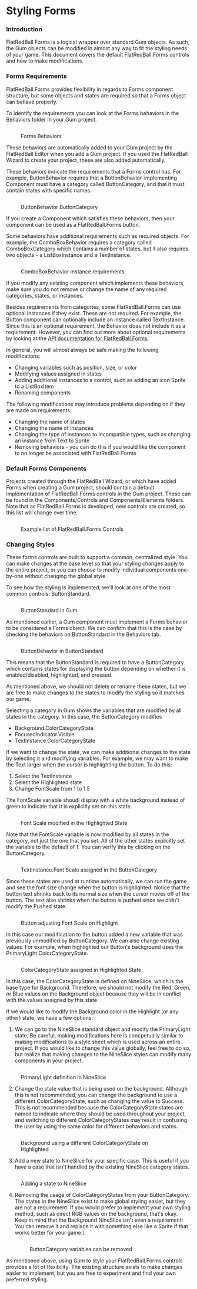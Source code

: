 # Styling Forms

### Introduction

FlatRedBall.Forms is a logical wrapper over standard Gum objects. As such, the Gum objects can be modified in almost any way to fit the styling needs of your game. This document covers the default FlatRedBall.Forms controls and how to make modifications.

### Forms Requirements

FlatRedBall.Forms provides flexibility in regards to Forms component structure, but some objects and states are required so that a Forms object can behave properly.

To identify the requirements you can look at the Forms behaviors in the Behaviors folder in your Gum project.

<figure><img src="../../.gitbook/assets/image (44).png" alt=""><figcaption><p>Forms Behaviors</p></figcaption></figure>

These behaviors are automatically added to your Gum project by the FlatRedBall Editor when you add a Gum project. If you used the FlatRedBall Wizard to create your project, these are also added automatically.

These behaviors indicate the requirements that a Forms control has. For example, ButtonBehavior requires that a ButtonBehavior-implementing Component must have a category called ButtonCategory, and that it must contain states with specific names.

<figure><img src="../../.gitbook/assets/image (45).png" alt=""><figcaption><p>ButtonBehavior ButtonCategory</p></figcaption></figure>

If you create a Component which satisfies these behaviors, then your component can be used as a FlatRedBall.Forms button.

Some behaviors have additional requirements such as required objects. For example, the ComboBoxBehavior requires a category called ComboBoxCategory which contains a number of states, but it also requires two objects - a ListBoxInstance and a TextInstance.

<figure><img src="../../.gitbook/assets/image (46).png" alt=""><figcaption><p>ComboBoxBehavior instance requirements</p></figcaption></figure>

If you modify any existing component which implements these behaviors, make sure you do not remove or change the name of any required categories, states, or instances.

Besides requirements from categories, some FlatRedBall.Forms can use optional instances if they exist. These are not required. For example, the Button component can optionally include an instance called TextInstance. Since this is an optional requirement, the Behavior does not include it as a requirement. However, you can find out more about optional requirements by looking at the [API documentation for FlatRedBall.Forms](./).

In general, you will almost always be safe making the following modifications:

* Changing variables such as position, size, or color
* Modifying values assigned in states
* Adding additional instances to a control, such as adding an icon Sprite to a ListBoxItem
* Renaming components

The following modifications may introduce problems depending on if they are made on requirements:

* Changing the name of states
* Changing the name of instances
* Changing the type of instances to incompatible types, such as changing an instance from Text to Sprite
* Removing behaviors - you can do this if you would like the component to no longer be associated with FlatRedBall.Forms

### Default Forms Components

Projects created through the FlatRedBall Wizard, or which have added Forms when creating a Gum project, should contain a default implementation of FlatRedBall.Forms controls in the Gum project. These can be found in the Components/Controls and Components/Elements folders. Note that as FlatRedBall.Forms is developed, new controls are created, so this list will change over time.

<figure><img src="../../.gitbook/assets/image (47).png" alt=""><figcaption><p>Example list of FlatRedBall.Forms Controls</p></figcaption></figure>

### Changing Styles

These forms controls are built to support a common, centralized style. You can make changes at the base level so that your styling changes apply to the entire project, or you can choose to modify individual components one-by-one without changing the global style.

To see how the styling is implemented, we'll look at one of the most common controls: ButtonStandard.

<figure><img src="../../.gitbook/assets/image (48).png" alt=""><figcaption><p>ButtonStandard in Gum</p></figcaption></figure>

As mentioned earlier, a Gum component must implement a Forms behavior to be considered a Forms object. We can confirm that this is the case by checking the behaviors on ButtonStandard in the Behaviors tab.

<figure><img src="../../.gitbook/assets/image (49).png" alt=""><figcaption><p>ButtonBehavior in ButtonStandard</p></figcaption></figure>

This means that the ButtonStandard is required to have a ButtonCategory which contains states for displaying the button depending on whether it is enabled/disabled, highlighted, and pressed.

As mentioned above, we should not delete or rename these states, but we are free to make changes to the states to modify the styling so it matches our game.

Selecting a category in Gum shows the variables that are modified by all states in the category. In this case, the ButtonCategory modifies

* Background.ColorCategoryState
* FocusedIndicator.Visible
* TextInstance.ColorCategoryState

If we want to change the state, we can make additional changes to the state by selecting it and modifying variables. For example, we may want to make the Text larger when the cursor is highlighting the button. To do this:

1. Select the TextInstance
2. Select the Highlighted state
3. Change FontScale from 1 to 1.5

The FontScale variable shoudl display with a white background instead of green to indicate that it is explicitly set on this state.

<figure><img src="../../.gitbook/assets/image (50).png" alt=""><figcaption><p>Font Scale modified in the Highlighted State</p></figcaption></figure>

Note that the FontScale variable is now modified by all states in the category, not just the one that you set. All of the other states explicitly set the variable to the default of 1. You can verify this by clicking on the ButtonCategory.

<figure><img src="../../.gitbook/assets/image (51).png" alt=""><figcaption><p>TextInstance.Font Scale assigned in the ButtonCategory</p></figcaption></figure>

Since these states are used at runtime automatically, we can run the game and see the font size change when the button is highlighted. Notice that the button text shrinks back to its normal size when the cursor moves off of the button. The text also shrinks when the button is pushed since we didn't modify the Pushed state.

<figure><img src="../../.gitbook/assets/19_09 06 40.gif" alt=""><figcaption><p>Button adjusting Font Scale on Highlight</p></figcaption></figure>

In this case our modification to the button added a new variable that was previously unmodified by ButtonCategory. We can also change existing values. For example, when highlighted our Button's background uses the PrimaryLight ColorCategoryState.

<figure><img src="../../.gitbook/assets/image (3) (1) (1) (1) (1) (1) (1).png" alt=""><figcaption><p>ColorCategoryState assigned in Highlighted State</p></figcaption></figure>

In this case, the ColorCategoryState is defined on NineSlice, which is the base type for Background. Therefore, we should not modify the Red, Green, or Blue values on the Background object because they will be in conflict with the values assigned by this state.

If we would like to modify the Background color in the Highlight (or any other) state, we have a few options:

1. We can go to the NineSlice standard object and modify the PrimaryLight state. Be careful, making modifications here is concpetually similar to making modifications to a style sheet which is used across an entire project. If you would like to change this value globally, feel free to do so, but realize that making changes to the NineSlice styles can modify many components in your project.

<figure><img src="../../.gitbook/assets/image (1) (1) (1) (1) (1) (1) (1) (1) (1) (1) (1) (1) (1) (1) (1) (1) (1).png" alt=""><figcaption><p>PrimaryLight definition in NineSlice</p></figcaption></figure>

2. Change the state value that is being used on the background. Although this is not recommended, you can change the background to use a different ColorCategoryState, such as changing the value to Success. This is not recommended because the ColorCategoryState states are named to indicate where they should be used throughout your project, and switching to different ColorCategoryStates may result in confusing the user by using the same color for different behaviors and states.

<figure><img src="../../.gitbook/assets/image (2) (1) (1) (1) (1) (1) (1) (1) (1) (1) (1).png" alt=""><figcaption><p>Background using a different ColorCategoryState on Highlighted</p></figcaption></figure>

3. Add a new state to NineSlice for your specific case. This is useful if you have a case that isn't handled by the existing NineSlice category states.

<figure><img src="../../.gitbook/assets/image (3) (1) (1) (1) (1) (1) (1) (1).png" alt=""><figcaption><p>Adding a state to NineSlice</p></figcaption></figure>

4.  Removing the usage of ColorCategoryStates from your ButtonCategory. The states in the NineSlice exist to make global styling easier, but they are not a requirement. If you would prefer to implement your own styling method, such as direct RGB values on the background, that's okay. Keep in mind that the Background NineSlice isn't even a requirement! You can remove it and replace it with something else like a Sprite if that works better for your game.\


    <figure><img src="../../.gitbook/assets/image (4) (1) (1).png" alt=""><figcaption><p>ButtonCategory variables can be removed</p></figcaption></figure>



As mentioned above, using Gum to style your FlatRedBall.Forms controls provides a lot of flexibility. The existing structure exists to make changes easier to implement, but you are free to experiment and find your own preferred styling.
